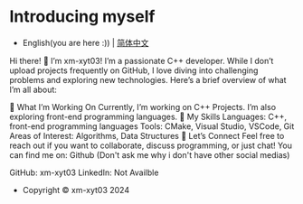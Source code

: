 # Introducing myself

* English(you are here :)) | [简体中文](README-CN.md)

Hi there! 👋 I’m xm-xyt03!
I’m a passionate C++ developer. While I don’t upload projects frequently on GitHub, I love diving into challenging problems and exploring new technologies. Here’s a brief overview of what I’m all about:

🔭 What I’m Working On
Currently, I’m working on C++ Projects.
I’m also exploring front-end programming languages.
🌱 My Skills
Languages: C++, front-end programming languages
Tools: CMake, Visual Studio, VSCode, Git
Areas of Interest: Algorithms, Data Structures
💬 Let’s Connect
Feel free to reach out if you want to collaborate, discuss programming, or just chat! You can find me on: Github (Don't ask me why i don't have other social medias)

GitHub: xm-xyt03
LinkedIn: Not Availble

* Copyright © xm-xyt03 2024
